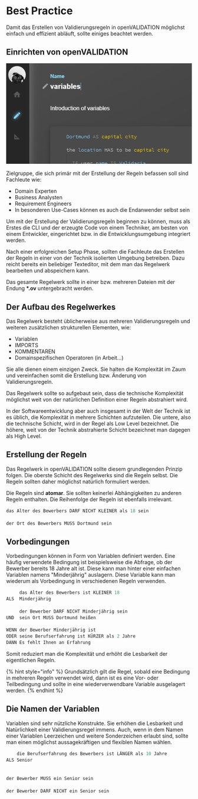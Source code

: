 # Best Practice

Damit das Erstellen von Validierungsregeln in openVALIDATION möglichst einfach und effizient abläuft, sollte einiges beachtet werden.

## Einrichten von openVALIDATION

![](.gitbook/assets/image%20%2833%29.png)

Zielgruppe, die sich primär mit der Erstellung der Regeln befassen soll sind Fachleute wie:

* Domain Experten
* Business Analysten 
* Requirement Engineers
* In besonderen Use-Cases können es auch die Endanwender selbst sein

Um mit der Erstellung der Validierungsregeln beginnen zu können, muss als Erstes die CLI und der erzeugte Code von einem Techniker, am besten von einem Entwickler, eingerichtet bzw. in die Entwicklungsumgebung integriert werden.

Nach einer erfolgreichen Setup Phase, sollten die Fachleute das Erstellen der Regeln in einer von der Technik isolierten Umgebung betreiben. Dazu reicht bereits ein beliebiger Texteditor, mit dem man das Regelwerk bearbeiten und abspeichern kann.

Das gesamte Regelwerk sollte in einer bzw. mehreren Dateien mit der Endung **\*.ov** untergebracht werden.



## Der Aufbau des Regelwerkes

Das Regelwerk besteht üblicherweise aus mehreren Validierungsregeln und weiteren zusätzlichen strukturellen Elementen, wie:

* Variablen
* IMPORTS
* KOMMENTAREN
* Domainspezifischen Operatoren \(in Arbeit…\)

Sie alle dienen einem einzigen Zweck. Sie halten die Komplexität im Zaum und vereinfachen somit die Erstellung bzw. Änderung von Validierungsregeln. 

Das Regelwerk sollte so aufgebaut sein, dass die technische Komplexität möglichst weit von der natürlichen Definition einer Regeln abstrahiert wird.

In der Softwareentwicklung aber auch insgesamt in der Welt der Technik ist es üblich, die Komplexität in mehrere Schichten aufzuteilen. Die untere, also die technische Schicht, wird in der Regel als Low Level bezeichnet. Die höhere, weit von der Technik abstrahierte Schicht bezeichnet man dagegen als High Level.  



## Erstellung der Regeln

Das Regelwerk in openVALIDATION sollte diesem grundlegenden Prinzip folgen. Die oberste Schicht des Regelwerks sind die Regeln selbst. Die Regeln sollten daher möglichst natürlich formuliert werden. 

Die Regeln sind **atomar**. Sie sollten keinerlei Abhängigkeiten zu anderen Regeln enthalten. Die Reihenfolge der Regeln ist ebenfalls irrelevant.

```coffeescript
das Alter des Bewerbers DARF NICHT KLEINER als 18 sein  

der Ort des Bewerbers MUSS Dortmund sein
```



## Vorbedingungen

Vorbedingungen können in Form von Variablen definiert werden. Eine häufig verwendete Bedingung ist beispielsweise die Abfrage, ob der Bewerber bereits 18 Jahre alt ist. Diese kann man hinter einer einfachen Variablen namens "Minderjährig" auslagern. Diese Variable kann man wiederum als Vorbedingung in verschiedenen Regeln verwenden. 

```coffeescript
     das Alter des Bewerbers ist KLEINER 18
ALS  Minderjährig

     der Bewerber DARF NICHT Minderjährig sein
UND  sein Ort MUSS Dortmund heißen

WENN der Bewerber Minderjährig ist
ODER seine Berufserfahrung ist KÜRZER als 2 Jahre
DANN Es fehlt Ihnen an Erfahrung    
```

Somit reduziert man die Komplexität und erhöht die Lesbarkeit der eigentlichen Regeln. 

{% hint style="info" %}
Grundsätzlich gilt die Regel, sobald eine Bedingung in mehreren Regeln verwendet wird, dann ist es eine Vor- oder Teilbedingung und sollte in eine wiederverwendbare Variable ausgelagert werden.
{% endhint %}



## Die Namen der Variablen

Variablen sind sehr nützliche Konstrukte. Sie erhöhen die Lesbarkeit und Natürlichkeit einer Validierungsregel immens. Auch, wenn in dem Namen einer Variablen Leerzeichen und weitere Sonderzeichen erlaubt sind, sollte man einen möglichst aussagekräftigen und flexiblen Namen wählen.

```coffeescript
    die Berufserfahrung des Bewerbers ist LÄNGER als 10 Jahre
ALS Senior


der Bewerber MUSS ein Senior sein

der Bewerber DARF NICHT ein Senior sein

```





